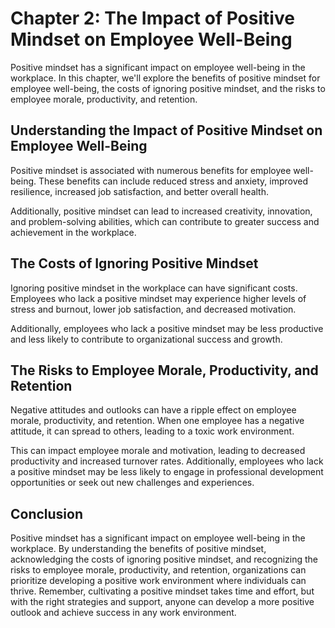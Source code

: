Chapter 2: The Impact of Positive Mindset on Employee Well-Being
================================================================

Positive mindset has a significant impact on employee well-being in the workplace. In this chapter, we'll explore the benefits of positive mindset for employee well-being, the costs of ignoring positive mindset, and the risks to employee morale, productivity, and retention.

Understanding the Impact of Positive Mindset on Employee Well-Being
-------------------------------------------------------------------

Positive mindset is associated with numerous benefits for employee well-being. These benefits can include reduced stress and anxiety, improved resilience, increased job satisfaction, and better overall health.

Additionally, positive mindset can lead to increased creativity, innovation, and problem-solving abilities, which can contribute to greater success and achievement in the workplace.

The Costs of Ignoring Positive Mindset
--------------------------------------

Ignoring positive mindset in the workplace can have significant costs. Employees who lack a positive mindset may experience higher levels of stress and burnout, lower job satisfaction, and decreased motivation.

Additionally, employees who lack a positive mindset may be less productive and less likely to contribute to organizational success and growth.

The Risks to Employee Morale, Productivity, and Retention
---------------------------------------------------------

Negative attitudes and outlooks can have a ripple effect on employee morale, productivity, and retention. When one employee has a negative attitude, it can spread to others, leading to a toxic work environment.

This can impact employee morale and motivation, leading to decreased productivity and increased turnover rates. Additionally, employees who lack a positive mindset may be less likely to engage in professional development opportunities or seek out new challenges and experiences.

Conclusion
----------

Positive mindset has a significant impact on employee well-being in the workplace. By understanding the benefits of positive mindset, acknowledging the costs of ignoring positive mindset, and recognizing the risks to employee morale, productivity, and retention, organizations can prioritize developing a positive work environment where individuals can thrive. Remember, cultivating a positive mindset takes time and effort, but with the right strategies and support, anyone can develop a more positive outlook and achieve success in any work environment.
